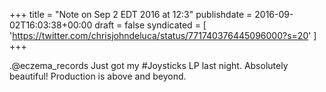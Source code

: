 +++
title = "Note on Sep 2 EDT 2016 at 12:3"
publishdate = 2016-09-02T16:03:38+00:00
draft = false
syndicated = [ 'https://twitter.com/chrisjohndeluca/status/771740376445096000?s=20' ]
+++

.@eczema_records Just got my #Joysticks LP last night. Absolutely beautiful! Production is above and beyond.

